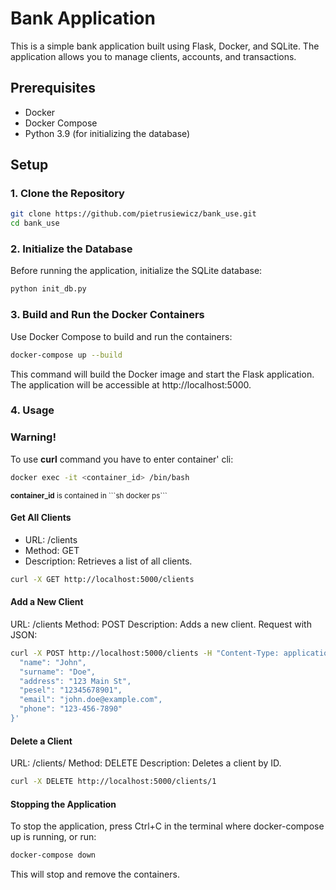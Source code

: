 # Bank Application

This is a simple bank application built using Flask, Docker, and SQLite. The application allows you to manage clients, accounts, and transactions.

## Prerequisites

- Docker
- Docker Compose
- Python 3.9 (for initializing the database)

## Setup

### 1. Clone the Repository

```sh
git clone https://github.com/pietrusiewicz/bank_use.git
cd bank_use
```
### 2. Initialize the Database

Before running the application, initialize the SQLite database:

```sh 
python init_db.py
```

### 3. Build and Run the Docker Containers

Use Docker Compose to build and run the containers:
```sh
docker-compose up --build
```

This command will build the Docker image and start the Flask application. The application will be accessible at http://localhost:5000.

### 4. Usage
### Warning!
To use **curl** command you have to enter container' cli:
```sh
docker exec -it <container_id> /bin/bash
```
<sub>
<b>container_id</b> is contained in ```sh docker ps```
</sub>

#### Get All Clients
<ul>
  <li>URL: /clients</li>
  <li>Method: GET</li>
  <li>Description: Retrieves a list of all clients.</li>
</ul>

```sh
curl -X GET http://localhost:5000/clients
```

#### Add a New Client
URL: /clients
Method: POST
Description: Adds a new client.
Request with JSON:
```sh
curl -X POST http://localhost:5000/clients -H "Content-Type: application/json" -d '{
  "name": "John",
  "surname": "Doe",
  "address": "123 Main St",
  "pesel": "12345678901",
  "email": "john.doe@example.com",
  "phone": "123-456-7890"
}'
```

#### Delete a Client
URL: /clients/<id>
Method: DELETE
Description: Deletes a client by ID.
```sh
curl -X DELETE http://localhost:5000/clients/1
```

#### Stopping the Application
To stop the application, press Ctrl+C in the terminal where docker-compose up is running, or run:
```sh
docker-compose down
```
This will stop and remove the containers.
